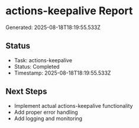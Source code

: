 # actions-keepalive Report

Generated: 2025-08-18T18:19:55.533Z

## Status
- Task: actions-keepalive
- Status: Completed
- Timestamp: 2025-08-18T18:19:55.533Z

## Next Steps
- Implement actual actions-keepalive functionality
- Add proper error handling
- Add logging and monitoring
